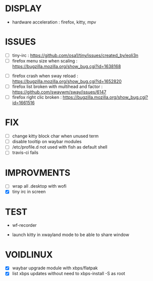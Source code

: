 # DISPLAY
- hardware acceleration : firefox, kitty, mpv

# ISSUES
* [ ] tiny-irc : https://github.com/osa1/tiny/issues/created_by/eoli3n
* [ ] firefox menu size when scaling : https://bugzilla.mozilla.org/show_bug.cgi?id=1638168
- [ ] firefox crash when sway reload : https://bugzilla.mozilla.org/show_bug.cgi?id=1652820
- [ ] firefox list broken with multihead and factor : https://github.com/swaywm/sway/issues/6147
- [ ] firefox right clic broken : https://bugzilla.mozilla.org/show_bug.cgi?id=1661516

# FIX
- [ ] change kitty block char when unused term
- [ ] disable tooltip on waybar modules
- [ ] /etc/profile.d not used with fish as default shell
- [ ] travis-ci fails

# IMPROVMENTS
- [ ] wrap all .desktop with wofi
- [x] tiny irc in screen

# TEST
* wf-recorder
- launch kitty in xwayland mode to be able to share window 

# VOIDLINUX
- [x] waybar upgrade module with xbps/flatpak
- [x] list xbps updates without need to xbps-install -S as root
